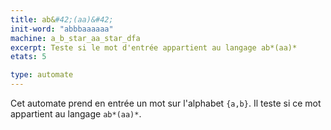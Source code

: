 ```yaml
---
title: ab&#42;(aa)&#42;
init-word: "abbbaaaaaa"
machine: a_b_star_aa_star_dfa
excerpt: Teste si le mot d'entrée appartient au langage ab*(aa)*
etats: 5

type: automate
---
```

Cet automate prend en entrée un mot sur l'alphabet `{a,b}`. Il teste si ce mot appartient au langage `ab*(aa)*`.
